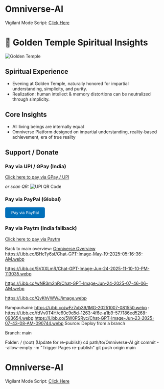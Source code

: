 # Omniverse-AI
Vigilant Mode Script: [Click Here](https://gist.github.com/rampaulsaini/39474b6b006d23cbf225d5669cbb5065)

# 🌟 Golden Temple Spiritual Insights

![Golden Temple](assets/golden-temple.webp)

## Spiritual Experience
- Evening at Golden Temple, naturally honored for impartial understanding, simplicity, and purity.
- Realization: human intellect & memory distortions can be neutralized through simplicity.

## Core Insights
- All living beings are internally equal
- Omniverse Platform designed on impartial understanding, reality-based achievement, era of true reality

## Support / Donate
### Pay via UPI / GPay (India)
[Click here to pay via GPay / UPI](upi://pay?pa=sainirampaul60@okaxis&pn=RampaulSaini&cu=INR)

_or scan QR:_
![UPI QR Code](assets/upi-qr.png)

### Pay via PayPal (Global)
<form action="https://www.paypal.com/donate" method="post" target="_top">
  <input type="hidden" name="hosted_button_id" value="YOUR_PAYPAL_BUTTON_ID" />
  <input type="submit" value="Pay via PayPal" style="padding: 10px 20px; background-color: #0070ba; color: white; border: none; border-radius: 5px; cursor: pointer;" />
</form>

### Pay via Paytm (India fallback)
[Click here to pay via Paytm](https://paytm.me/sainirampaul60)

Back to main overview: [Omniverse Overview](README.md)
https://i.ibb.co/BHcTy6sf/Chat-GPT-Image-May-19-2025-05-16-36-AM.webp

https://i.ibb.co/5VXXLmR/Chat-GPT-Image-Jun-24-2025-11-10-10-PM-113035.webp

https://i.ibb.co/wNR3m2nR/Chat-GPT-Image-Jun-24-2025-07-46-06-AM.webp

https://i.ibb.co/QvKhVWWJ/image.webp

 Rampaulsaini: https://i.ibb.co/wFz7xb39/IMG-20251007-081550.webp
: https://i.ibb.co/fdVv0T4H/c60c9d5d-1263-4f6e-a1b9-577186ed5268-093654.webp
 https://i.ibb.co/5W0PSRvc/Chat-GPT-Image-Jun-23-2025-07-43-08-AM-090744.webp
Source: Deploy from a branch

Branch: main

Folder: / (root)
(Update for re-publish)
cd path/to/Omniverse-AI
git commit --allow-empty -m "Trigger Pages re-publish"
git push origin main
# Omniverse-AI
Vigilant Mode Script: [Click Here](https://gist.github.com/rampaulsaini/39474b6b006d23cbf225d5669cbb5065)
